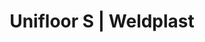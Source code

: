 ---
Filename: "unifloor-s"
Link: "file:/Users/vinayakpatel/Downloads/www.weldplast.cz/unifloor-s"
product_name: "UNIFLOOR S230 V / 2300 W včetně boxu"
product_id: "Obj. číslo:115.032"
title: "Unifloor S | Weldplast"
product_desc: "Potenciometrem řízený horkovzdušný automat Leister UNIFLOOR S svařuje podlahové krytiny z PVC-P, PE, linolea a modifikovaných termoplastů bez nutnosti měnit nastavení. Elektronické řízení ohřevu Automatický rozjezd Automatické vypnutí pojezdu při nárazu na stěnu Všechny podlahové krytiny lze svařovat bez nutnosti měnit nastavení"
product_specs: "Značka konformity, Značka schválení, Třída ochrany I, NapětíV~230, PříkonW2300, FrekvenceHz50 / 60, Max. teplota°C620, Rychlostm/min1 - 7,5, Rozsah průtoku vzduchu%300, Úroveň hlučnosti LpAdB67, Rozměry (D x Š x V)mm420 x 270 x 215, Hmotnostkg11 (s kabelem 3 m), Druh certifikaceCCA"
product_downloads: "UNIFLOOR S - manuál stáhnout , UNIFLOOR - produktový list stáhnout"
href: "https://www.weldplast.cz/files/unifloor-s-manual-cz.pdf, https://www.weldplast.cz/files/unifloor-s-manual-cz.pdf, https://www.weldplast.cz/files/unifloor-e-s-produktovy-list-leister.pdf, https://www.weldplast.cz/files/unifloor-e-s-produktovy-list-leister.pdf"
p_desc_2: "Potenciometrem řízený horkovzdušný automat Leister UNIFLOOR S svařuje podlahové krytiny z PVC-P, PE, linolea a modifikovaných termoplastů bez nutnosti měnit nastavení. Elektronické řízení ohřevu Automatický rozjezd Automatické vypnutí pojezdu při nárazu na stěnu Všechny podlahové krytiny lze svařovat bez nutnosti měnit nastavení"
accessories: "Klapka vzduchová 2/3 pro tryskuUNIFLOOR, PUR, MINIFLOORMinifloorUNIFLOOR E230 V / 2300 W, s odvíječem, tryska úzkáUNIFLOOR S230V/2300W, s odvíječem, úzká tryskaUNIFLOOR E230 V / 2300 W, s odvíječem, úzká tryskaUNIFLOOR S230 V / 2300 W včetně boxu"
similar_products: "MINIFLOORMinifloorUNIFLOOR E230 V / 2300 W, s odvíječem, tryska úzkáUNIFLOOR S230V/2300W, s odvíječem, úzká tryskaUNIFLOOR E230 V / 2300 W, s odvíječem, úzká tryskaUNIFLOOR S230 V / 2300 W včetně boxu"
---